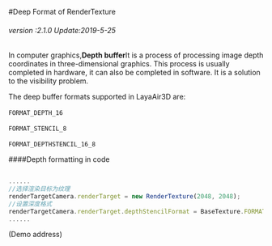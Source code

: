 #Deep Format of RenderTexture

###### *version :2.1.0   Update:2019-5-25*

In computer graphics,**Depth buffer**It is a process of processing image depth coordinates in three-dimensional graphics. This process is usually completed in hardware, it can also be completed in software. It is a solution to the visibility problem.

The deep buffer formats supported in LayaAir3D are:

​`FORMAT_DEPTH_16`

​`FORMAT_STENCIL_8`

​`FORMAT_DEPTHSTENCIL_16_8`

####Depth formatting in code


```typescript

......
//选择渲染目标为纹理
renderTargetCamera.renderTarget = new RenderTexture(2048, 2048);
//设置深度格式
renderTargetCamera.renderTarget.depthStencilFormat = BaseTexture.FORMAT_DEPTH_16;
......
```


(Demo address)
